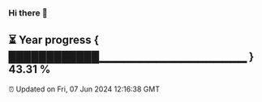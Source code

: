 ### Hi there 👋
⏳ Year progress { ████████████▁▁▁▁▁▁▁▁▁▁▁▁▁▁▁▁▁▁ } 43.31 %
---
⏰ Updated on Fri, 07 Jun 2024 12:16:38 GMT

